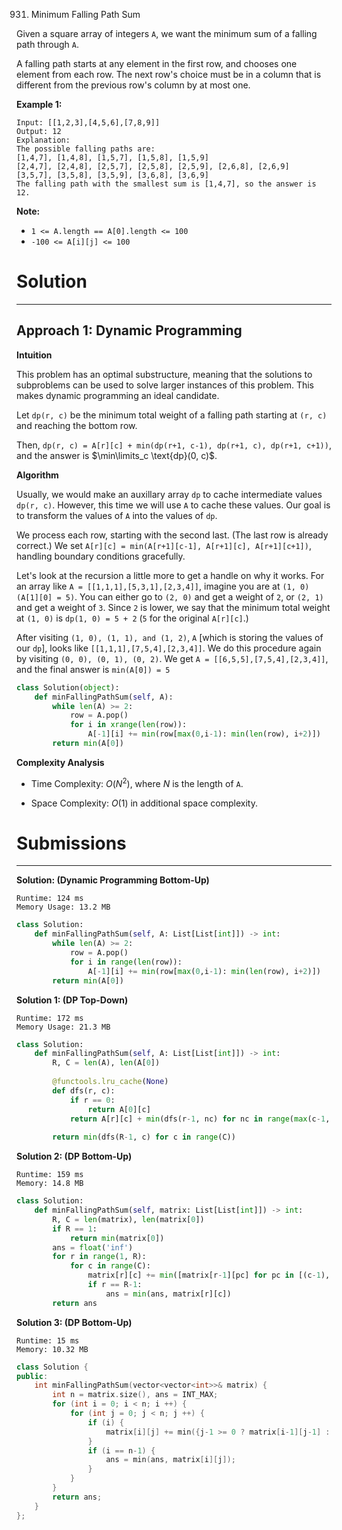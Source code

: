 931. Minimum Falling Path Sum

Given a square array of integers `A`, we want the minimum sum of a falling path through `A`.

A falling path starts at any element in the first row, and chooses one element from each row.  The next row's choice must be in a column that is different from the previous row's column by at most one.

 

**Example 1:**

```
Input: [[1,2,3],[4,5,6],[7,8,9]]
Output: 12
Explanation: 
The possible falling paths are:
[1,4,7], [1,4,8], [1,5,7], [1,5,8], [1,5,9]
[2,4,7], [2,4,8], [2,5,7], [2,5,8], [2,5,9], [2,6,8], [2,6,9]
[3,5,7], [3,5,8], [3,5,9], [3,6,8], [3,6,9]
The falling path with the smallest sum is [1,4,7], so the answer is 12.
```
 

**Note:**

* `1 <= A.length == A[0].length <= 100`
* `-100 <= A[i][j] <= 100`

# Solution
---
## Approach 1: Dynamic Programming
**Intuition**

This problem has an optimal substructure, meaning that the solutions to subproblems can be used to solve larger instances of this problem. This makes dynamic programming an ideal candidate.

Let `dp(r, c)` be the minimum total weight of a falling path starting at `(r, c)` and reaching the bottom row.

Then, `dp(r, c) = A[r][c] + min(dp(r+1, c-1), dp(r+1, c), dp(r+1, c+1))`, and the answer is $\min\limits_c \text{dp}(0, c)$.

**Algorithm**

Usually, we would make an auxillary array `dp` to cache intermediate values `dp(r, c)`. However, this time we will use `A` to cache these values. Our goal is to transform the values of `A` into the values of `dp`.

We process each row, starting with the second last. (The last row is already correct.) We set `A[r][c] = min(A[r+1][c-1], A[r+1][c], A[r+1][c+1])`, handling boundary conditions gracefully.

Let's look at the recursion a little more to get a handle on why it works. For an array like `A = [[1,1,1],[5,3,1],[2,3,4]]`, imagine you are at `(1, 0) (A[1][0] = 5)`. You can either go to `(2, 0)` and get a weight of `2`, or `(2, 1)` and get a weight of `3`. Since `2` is lower, we say that the minimum total weight at `(1, 0)` is `dp(1, 0) = 5 + 2` (`5` for the original `A[r][c]`.)

After visiting `(1, 0), (1, 1), and (1, 2)`, `A` [which is storing the values of our `dp`], looks like `[[1,1,1],[7,5,4],[2,3,4]]`. We do this procedure again by visiting `(0, 0), (0, 1), (0, 2)`. We get `A = [[6,5,5],[7,5,4],[2,3,4]]`, and the final answer is `min(A[0]) = 5`

```python
class Solution(object):
    def minFallingPathSum(self, A):
        while len(A) >= 2:
            row = A.pop()            
            for i in xrange(len(row)):
                A[-1][i] += min(row[max(0,i-1): min(len(row), i+2)])
        return min(A[0])
```

**Complexity Analysis**

* Time Complexity: $O(N^2)$, where $N$ is the length of `A`.

* Space Complexity: $O(1)$ in additional space complexity.

# Submissions
---
**Solution: (Dynamic Programming Bottom-Up)**
```
Runtime: 124 ms
Memory Usage: 13.2 MB
```
```python
class Solution:
    def minFallingPathSum(self, A: List[List[int]]) -> int:
        while len(A) >= 2:
            row = A.pop()            
            for i in range(len(row)):
                A[-1][i] += min(row[max(0,i-1): min(len(row), i+2)])
        return min(A[0])
```

**Solution 1: (DP Top-Down)**
```
Runtime: 172 ms
Memory Usage: 21.3 MB
```
```python
class Solution:
    def minFallingPathSum(self, A: List[List[int]]) -> int:
        R, C = len(A), len(A[0])
        
        @functools.lru_cache(None)
        def dfs(r, c):
            if r == 0:
                return A[0][c]
            return A[r][c] + min(dfs(r-1, nc) for nc in range(max(c-1, 0), min(c+2, C)))
        
        return min(dfs(R-1, c) for c in range(C))
```

**Solution 2: (DP Bottom-Up)**
```
Runtime: 159 ms
Memory: 14.8 MB
```
```python
class Solution:
    def minFallingPathSum(self, matrix: List[List[int]]) -> int:
        R, C = len(matrix), len(matrix[0])
        if R == 1:
            return min(matrix[0])
        ans = float('inf')
        for r in range(1, R):
            for c in range(C):
                matrix[r][c] += min([matrix[r-1][pc] for pc in [(c-1), (c), (c+1)] if 0 <= pc < C])
                if r == R-1:
                    ans = min(ans, matrix[r][c])
        return ans
```

**Solution 3: (DP Bottom-Up)**
```
Runtime: 15 ms
Memory: 10.32 MB
```
```c++
class Solution {
public:
    int minFallingPathSum(vector<vector<int>>& matrix) {
        int n = matrix.size(), ans = INT_MAX;
        for (int i = 0; i < n; i ++) {
            for (int j = 0; j < n; j ++) {
                if (i) {
                    matrix[i][j] += min({j-1 >= 0 ? matrix[i-1][j-1] : INT_MAX, matrix[i-1][j], j+1 < n ? matrix[i-1][j+1] : INT_MAX});
                }
                if (i == n-1) {
                    ans = min(ans, matrix[i][j]);
                }
            }
        }
        return ans;
    }
};
```

